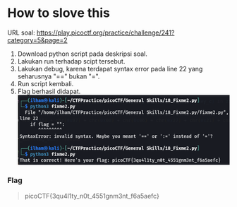 # How to slove this

URL soal: https://play.picoctf.org/practice/challenge/241?category=5&page=2

1. Download python script pada deskripsi soal.
2. Lakukan run terhadap scipt tersebut.
3. Lakukan debug, karena terdapat syntax error pada line 22 yang seharusnya "==" bukan "=".
4. Run script kembali.
5. Flag berhasil didapat.<br>
![gambar01](images/gambar01_Gener_18.png)

### Flag
>picoCTF{3qu4l1ty_n0t_4551gnm3nt_f6a5aefc}